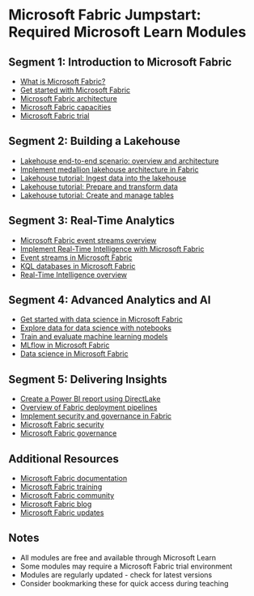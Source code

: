 # Microsoft Fabric Jumpstart: Required Microsoft Learn Modules

## Segment 1: Introduction to Microsoft Fabric
- [What is Microsoft Fabric?](https://learn.microsoft.com/fabric/fundamentals/microsoft-fabric-overview)
- [Get started with Microsoft Fabric](https://learn.microsoft.com/fabric/get-started/microsoft-fabric-overview)
- [Microsoft Fabric architecture](https://learn.microsoft.com/fabric/fundamentals/microsoft-fabric-architecture)
- [Microsoft Fabric capacities](https://learn.microsoft.com/fabric/enterprise/licenses)
- [Microsoft Fabric trial](https://learn.microsoft.com/fabric/get-started/fabric-trial)

## Segment 2: Building a Lakehouse
- [Lakehouse end-to-end scenario: overview and architecture](https://learn.microsoft.com/fabric/data-engineering/tutorial-lakehouse-introduction)
- [Implement medallion lakehouse architecture in Fabric](https://learn.microsoft.com/fabric/onelake/onelake-medallion-lakehouse-architecture)
- [Lakehouse tutorial: Ingest data into the lakehouse](https://learn.microsoft.com/fabric/data-engineering/tutorial-lakehouse-introduction#ingest-data-into-the-lakehouse)
- [Lakehouse tutorial: Prepare and transform data](https://learn.microsoft.com/fabric/data-engineering/tutorial-lakehouse-introduction#prepare-and-transform-data-in-the-lakehouse)
- [Lakehouse tutorial: Create and manage tables](https://learn.microsoft.com/fabric/data-engineering/tutorial-lakehouse-introduction#create-and-manage-tables)

## Segment 3: Real-Time Analytics
- [Microsoft Fabric event streams overview](https://learn.microsoft.com/fabric/real-time-intelligence/event-streams/overview)
- [Implement Real-Time Intelligence with Microsoft Fabric](https://learn.microsoft.com/training/modules/implement-real-time-intelligence-microsoft-fabric/)
- [Event streams in Microsoft Fabric](https://learn.microsoft.com/fabric/real-time-intelligence/event-streams/event-streams)
- [KQL databases in Microsoft Fabric](https://learn.microsoft.com/fabric/real-time-intelligence/kql-database/kql-database)
- [Real-Time Intelligence overview](https://learn.microsoft.com/fabric/real-time-intelligence/overview)

## Segment 4: Advanced Analytics and AI
- [Get started with data science in Microsoft Fabric](https://learn.microsoft.com/training/modules/get-started-data-science-fabric/)
- [Explore data for data science with notebooks](https://learn.microsoft.com/training/modules/explore-data-for-data-science-microsoft-fabric/)
- [Train and evaluate machine learning models](https://learn.microsoft.com/training/modules/train-evaluate-machine-learning-models-fabric/)
- [MLflow in Microsoft Fabric](https://learn.microsoft.com/fabric/data-science/mlflow)
- [Data science in Microsoft Fabric](https://learn.microsoft.com/fabric/data-science/data-science-overview)

## Segment 5: Delivering Insights
- [Create a Power BI report using DirectLake](https://learn.microsoft.com/fabric/data-engineering/tutorial-lakehouse-introduction#create-a-power-bi-report-using-directlake)
- [Overview of Fabric deployment pipelines](https://learn.microsoft.com/fabric/cicd/deployment-pipelines/intro-to-deployment-pipelines)
- [Implement security and governance in Fabric](https://learn.microsoft.com/fabric/security/security-overview)
- [Microsoft Fabric security](https://learn.microsoft.com/fabric/security/security-overview)
- [Microsoft Fabric governance](https://learn.microsoft.com/fabric/governance/overview)

## Additional Resources
- [Microsoft Fabric documentation](https://learn.microsoft.com/fabric/)
- [Microsoft Fabric training](https://learn.microsoft.com/training/paths/get-started-fabric/)
- [Microsoft Fabric community](https://community.fabric.microsoft.com/)
- [Microsoft Fabric blog](https://blog.fabric.microsoft.com/)
- [Microsoft Fabric updates](https://learn.microsoft.com/fabric/release-notes/)

## Notes
- All modules are free and available through Microsoft Learn
- Some modules may require a Microsoft Fabric trial environment
- Modules are regularly updated - check for latest versions
- Consider bookmarking these for quick access during teaching 